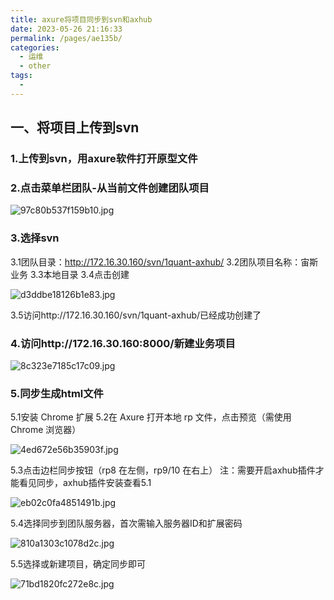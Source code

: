 ```yaml
---
title: axure将项目同步到svn和axhub
date: 2023-05-26 21:16:33
permalink: /pages/ae135b/
categories:
  - 运维
  - other
tags:
  - 
---
```


## 一、将项目上传到svn

### 1.上传到svn，用axure软件打开原型文件

### 2.点击菜单栏团队-从当前文件创建团队项目

![97c80b537f159b10.jpg](http://pic.zzppjj.top/LightPicture/2023/05/97c80b537f159b10.jpg)

### 3.选择svn

3.1团队目录：http://172.16.30.160/svn/1quant-axhub/
3.2团队项目名称：宙斯业务
3.3本地目录
3.4点击创建

![d3ddbe18126b1e83.jpg](http://pic.zzppjj.top/LightPicture/2023/05/d3ddbe18126b1e83.jpg)

3.5访问http://172.16.30.160/svn/1quant-axhub/已经成功创建了

### 4.访问http://172.16.30.160:8000/新建业务项目

![8c323e7185c17c09.jpg](http://pic.zzppjj.top/LightPicture/2023/05/8c323e7185c17c09.jpg)

### 5.同步生成html文件

5.1安装 Chrome 扩展 
5.2在 Axure 打开本地 rp 文件，点击预览（需使用 Chrome 浏览器）

![4ed672e56b35903f.jpg](http://pic.zzppjj.top/LightPicture/2023/05/4ed672e56b35903f.jpg)

5.3点击边栏同步按钮（rp8 在左侧，rp9/10 在右上）
注：需要开启axhub插件才能看见同步，axhub插件安装查看5.1

![eb02c0fa4851491b.jpg](http://pic.zzppjj.top/LightPicture/2023/05/eb02c0fa4851491b.jpg)

5.4选择同步到团队服务器，首次需输入服务器ID和扩展密码

![810a1303c1078d2c.jpg](http://pic.zzppjj.top/LightPicture/2023/05/810a1303c1078d2c.jpg)

5.5选择或新建项目，确定同步即可

![71bd1820fc272e8c.jpg](http://pic.zzppjj.top/LightPicture/2023/05/71bd1820fc272e8c.jpg)
